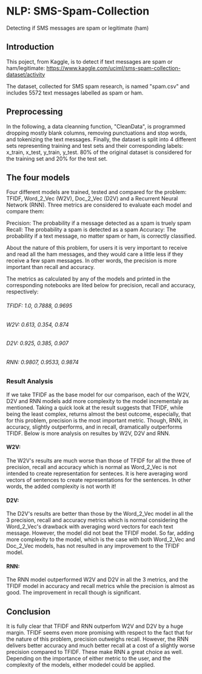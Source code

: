 # NLP: SMS-Spam-Collection
Detecting if SMS messages are spam or legitimate (ham)

## Introduction
This poject, from Kaggle, is to detect if text messages are spam or ham/legitimate:
https://www.kaggle.com/uciml/sms-spam-collection-dataset/activity

The dataset, collected for SMS spam research, is named "spam.csv" and includes 5572 text messages labelled as spam or ham. 

## Preprocessing
In the following, a data cleanning function, "CleanData", is programmed dropping mostly blank columns, removing punctuations and stop words, and tokenizing the text messages. Finally, the dataset is split into 4 different sets representing training and test sets and their corresponding labels: x_train, x_test, y_train, y_test. 80% of the original dataset is considered for the training set and 20% for the test set.

## The four models

Four different models are trained, tested and compared for the problem: TFIDF, Word_2_Vec (W2V), Doc_2_Vec (D2V) and a Recurrent Neural Network (RNN). Three metrics are considered to evaluate each model and compare them:

Precision: The probability  if a message detected as a spam is truely spam
Recall: The probability a spam is detected as a spam
Accuracy: The probability if a text message, no matter spam or ham, is correctly classified.

About the nature of this problem, for users it is very important to receive and read all the ham messages, and they would care a little less if they receive a few spam messages. In other words, the precision is more important than recall and accuracy.

The metrics as calculated by any of the models and printed in the corresponding notebooks are lited below for precision, recall and accuracy, respectively:


###### TFIDF:   1.0,    0.7888,   0.9695
###### W2V:    0.613, 0.354, 0.874
###### D2V:    0.925, 0.385, 0.907
###### RNN:    0.9807, 0.9533, 0.9874


### Result Analysis
If we take TFIDF as the base model for our comparison, each of the W2V, D2V and RNN models add
more complexity to the model incrementaly as mentioned. Taking a quick look at the result suggests that TFIDF, while being the least complex, returns almost the best outcome, especially, that for this problem, precision is the most important metric. Though, RNN, in accuracy, slightly outperforms, and in recall, dramatically outperforms TFIDF. Below is more analysis on resultes by W2V, D2V and RNN.

#### W2V:
The W2V's results are much worse than those of TFIDF for all the three of precision, recall and accuracy which is normal as Word_2_Vec is not intended to create representation for senteces. It is here averaging word vectors of sentences to create representations for the sentences. In other words, the added complexity is not worth it!

#### D2V:
The D2V's results are better than those by the Word_2_Vec model in all the 3 precision, recall and accuracy metrics which is normal considering the Word_2_Vec's drawback with averaging word vectors for each text message. However, the model did not beat the TFIDF model. So far, adding more complexity to the model, which is the case with both Word_2_Vec and Doc_2_Vec models, has not resulted in any improvement to the TFIDF model.

#### RNN:
The RNN model outperformed W2V and D2V in all the 3 metrics, and the TFIDF model in accuracy and recall metrics while the precision is almost as good. The improvement in recall though is significant.

## Conclusion
It is fully clear that TFIDF and RNN outperfom W2V and D2V by a huge margin. TFIDF seems even more promising with respect to the fact that for the nature of this problem, precision outweighs recall. However, the RNN delivers better accuracy and much better recall at a cost of a slightly worse precision compared to TFIDF. These make RNN a great choice as well. Depending on the importance of either metric to the user, and the complexity of the models, either modedel could be applied.
